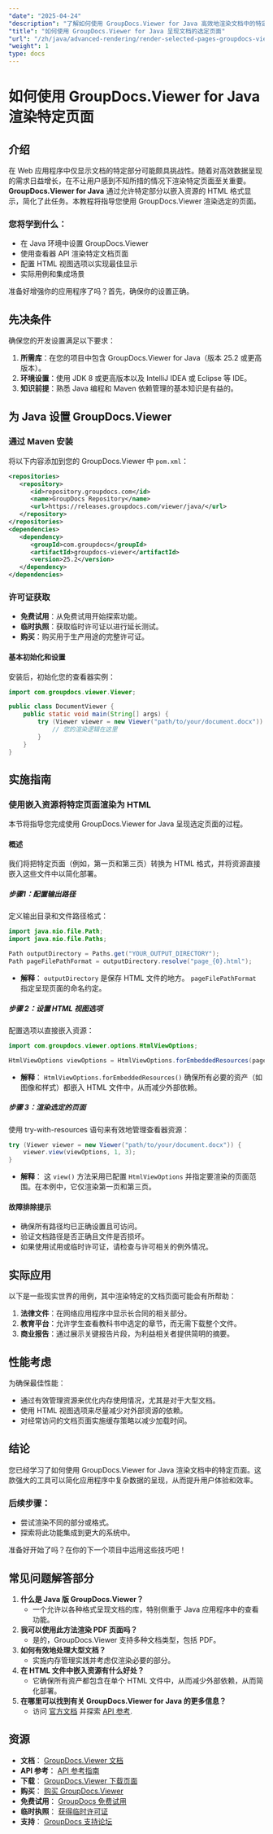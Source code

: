 ```yaml
---
"date": "2025-04-24"
"description": "了解如何使用 GroupDocs.Viewer for Java 高效地渲染文档中的特定页面。本指南涵盖设置、配置和实际集成。"
"title": "如何使用 GroupDocs.Viewer for Java 呈现文档的选定页面"
"url": "/zh/java/advanced-rendering/render-selected-pages-groupdocs-viewer-java/"
"weight": 1
type: docs
---
```

# 如何使用 GroupDocs.Viewer for Java 渲染特定页面

## 介绍

在 Web 应用程序中仅显示文档的特定部分可能颇具挑战性。随着对高效数据呈现的需求日益增长，在不让用户感到不知所措的情况下渲染特定页面至关重要。 **GroupDocs.Viewer for Java** 通过允许特定部分以嵌入资源的 HTML 格式显示，简化了此任务。本教程将指导您使用 GroupDocs.Viewer 渲染选定的页面。

### 您将学到什么：
- 在 Java 环境中设置 GroupDocs.Viewer
- 使用查看器 API 渲染特定文档页面
- 配置 HTML 视图选项以实现最佳显示
- 实际用例和集成场景

准备好增强你的应用程序了吗？首先，确保你的设置正确。

## 先决条件

确保您的开发设置满足以下要求：
1. **所需库**：在您的项目中包含 GroupDocs.Viewer for Java（版本 25.2 或更高版本）。
2. **环境设置**：使用 JDK 8 或更高版本以及 IntelliJ IDEA 或 Eclipse 等 IDE。
3. **知识前提**：熟悉 Java 编程和 Maven 依赖管理的基本知识是有益的。

## 为 Java 设置 GroupDocs.Viewer

### 通过 Maven 安装

将以下内容添加到您的 GroupDocs.Viewer 中 `pom.xml`：

```xml
<repositories>
   <repository>
      <id>repository.groupdocs.com</id>
      <name>GroupDocs Repository</name>
      <url>https://releases.groupdocs.com/viewer/java/</url>
   </repository>
</repositories>
<dependencies>
   <dependency>
      <groupId>com.groupdocs</groupId>
      <artifactId>groupdocs-viewer</artifactId>
      <version>25.2</version>
   </dependency>
</dependencies>
```

### 许可证获取

- **免费试用**：从免费试用开始探索功能。
- **临时执照**：获取临时许可证以进行延长测试。
- **购买**：购买用于生产用途的完整许可证。

#### 基本初始化和设置

安装后，初始化您的查看器实例：

```java
import com.groupdocs.viewer.Viewer;

public class DocumentViewer {
    public static void main(String[] args) {
        try (Viewer viewer = new Viewer("path/to/your/document.docx")) {
            // 您的渲染逻辑在这里
        }
    }
}
```

## 实施指南

### 使用嵌入资源将特定页面渲染为 HTML

本节将指导您完成使用 GroupDocs.Viewer for Java 呈现选定页面的过程。

#### 概述

我们将把特定页面（例如，第一页和第三页）转换为 HTML 格式，并将资源直接嵌入这些文件中以简化部署。

##### 步骤1：配置输出路径

定义输出目录和文件路径格式：

```java
import java.nio.file.Path;
import java.nio.file.Paths;

Path outputDirectory = Paths.get("YOUR_OUTPUT_DIRECTORY");
Path pageFilePathFormat = outputDirectory.resolve("page_{0}.html");
```

- **解释**： `outputDirectory` 是保存 HTML 文件的地方。 `pageFilePathFormat` 指定呈现页面的命名约定。

##### 步骤 2：设置 HTML 视图选项

配置选项以直接嵌入资源：

```java
import com.groupdocs.viewer.options.HtmlViewOptions;

HtmlViewOptions viewOptions = HtmlViewOptions.forEmbeddedResources(pageFilePathFormat);
```

- **解释**： `HtmlViewOptions.forEmbeddedResources()` 确保所有必要的资产（如图像和样式）都嵌入 HTML 文件中，从而减少外部依赖。

##### 步骤 3：渲染选定的页面

使用 try-with-resources 语句来有效地管理查看器资源：

```java
try (Viewer viewer = new Viewer("path/to/your/document.docx")) {
    viewer.view(viewOptions, 1, 3);
}
```

- **解释**： 这 `view()` 方法采用已配置 `HtmlViewOptions` 并指定要渲染的页面范围。在本例中，它仅渲染第一页和第三页。

#### 故障排除提示

- 确保所有路径均已正确设置且可访问。
- 验证文档路径是否正确且文件是否损坏。
- 如果使用试用或临时许可证，请检查与许可相关的例外情况。

## 实际应用

以下是一些现实世界的用例，其中渲染特定的文档页面可能会有所帮助：

1. **法律文件**：在网络应用程序中显示长合同的相关部分。
2. **教育平台**：允许学生查看教科书中选定的章节，而无需下载整个文件。
3. **商业报告**：通过展示关键报告片段，为利益相关者提供简明的摘要。

## 性能考虑

为确保最佳性能：
- 通过有效管理资源来优化内存使用情况，尤其是对于大型文档。
- 使用 HTML 视图选项来尽量减少对外部资源的依赖。
- 对经常访问的文档页面实施缓存策略以减少加载时间。

## 结论

您已经学习了如何使用 GroupDocs.Viewer for Java 渲染文档中的特定页面。这款强大的工具可以简化应用程序中复杂数据的呈现，从而提升用户体验和效率。

### 后续步骤：
- 尝试渲染不同的部分或格式。
- 探索将此功能集成到更大的系统中。

准备好开始了吗？在你的下一个项目中运用这些技巧吧！

## 常见问题解答部分

1. **什么是 Java 版 GroupDocs.Viewer？**
   - 一个允许以各种格式呈现文档的库，特别侧重于 Java 应用程序中的查看功能。
2. **我可以使用此方法渲染 PDF 页面吗？**
   - 是的，GroupDocs.Viewer 支持多种文档类型，包括 PDF。
3. **如何有效地处理大型文档？**
   - 实施内存管理实践并考虑仅渲染必要的部分。
4. **在 HTML 文件中嵌入资源有什么好处？**
   - 它确保所有资产都包含在单个 HTML 文件中，从而减少外部依赖，从而简化部署。
5. **在哪里可以找到有关 GroupDocs.Viewer for Java 的更多信息？**
   - 访问 [官方文档](https://docs.groupdocs.com/viewer/java/) 并探索 [API 参考](https://reference。groupdocs.com/viewer/java/).

## 资源

- **文档**： [GroupDocs.Viewer 文档](https://docs.groupdocs.com/viewer/java/)
- **API 参考**： [API 参考指南](https://reference.groupdocs.com/viewer/java/)
- **下载**： [GroupDocs.Viewer 下载页面](https://releases.groupdocs.com/viewer/java/)
- **购买**： [购买 GroupDocs.Viewer](https://purchase.groupdocs.com/buy)
- **免费试用**： [GroupDocs 免费试用](https://releases.groupdocs.com/viewer/java/)
- **临时执照**： [获得临时许可证](https://purchase.groupdocs.com/temporary-license/)
- **支持**： [GroupDocs 支持论坛](https://forum.groupdocs.com/c/viewer/9)